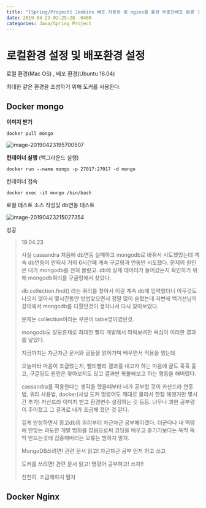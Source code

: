 ```yaml
---
title: "[Spring/Project] Jenkins 배포 자동화 및 nginx를 통한 무중단배포 환경 구성"
date: 2019-04-23 02:25:28 -0400
categories: Java/Spring Project
---
```




# 로컬환경 설정 및 배포환경 설정

로컬 환경(Mac OS) , 배포 환경(Ubuntu 16.04)

최대한 같은 환경을 조성하기 위해 도커를 사용한다.

## Docker mongo



**이미지 받기**

```
docker pull mongo
```

![image-20190423195700507](/Users/dadadamarine/Desktop/study/blog/dadadamarine.github.io/_posts/assets/images/image-20190423195700507.png)



**컨테이너 실행** (백그라운드 실행)

```
docker run --name mongo -p 27017:27017 -d mongo
```



컨테이너 접속

```
docker exec -it mongo /bin/bash
```



로컬 테스트 소스 작성및 db연동 테스트

![image-20190423215027354](/Users/dadadamarine/Desktop/study/blog/dadadamarine.github.io/_posts/assets/images/image-20190423215027354.png)

성공





> 19.04.23
>
> 사실 cassandra 처음에 db연동 실패하고 mongodb로 바꿔서 시도했었는데 계속 db연동이 안되서 거의 6시간째 계속 구글링과 연동만 시도했다. 문제의 원인은 내가 mongodb를 전혀 몰랐고. db에 실제 데이터가 들어갔는지 확인하기 위해 mongodb쿼리를 구글링해서 찾았다.
>
>  db.collection.find() 라는 쿼리를 찾아서 이걸 계속 db에 입력했더니 아무것도 나오지 않아서 몇시간동안 방법찾으면서 정말 많이 슬펐는데 저번에 백기선님의 강의에서 mongodb를 다뤘던것이 생각나서 다시 찾아보았다.
>
> 문제는 collection이라는 부분이 table명이였던것.
>
> mongodb도 잘모른채로 최대한 빨리 개발해서 띄워보려한 욕심이 이러한 결과를 낳았다.
>
> 지금까지는 차근차근 문서와 글들을 읽어가며 배우면서 적용을 했는데
>
> 오늘따라 마음이 조급했는지, 빨리빨리 결과를 내고자 하는 마음에 글도 훅훅 훑고, 구글링도 원인은 찾아보지도 않고 결과만 복붙해보고 하는 행동을 해버렸다.
>
> cassandra를 적용한다는 생각을 했을때부터 내가 공부할 것이 카산드라 연동법, 쿼리 사용법, docker(사실 도커 명령어도 제대로 몰라서 한참 헤멘거만 몇시간 추가) 카산드라 이미지 받고 환경변수 설정하는 것 등등. 너무나 과한 공부량이 주어졌고 그 결과로 내가 조급해 졌던 것 같다.
>
> 깊게 반성하면서 몽고db의 쿼리부터 차근차근 공부해야겠다. 더군다나 내 역량에 안맞는 과도한 개발 범위를 잡음으로써 코딩을 배우고 즐기기보다는 뚝딱 뚝딱 만드는것에 집중해버리는 오류는 범하지 말자.
>
> MongoDB쓰려면! 관련 문서 읽고! 차근차근 공부 먼저 하고 쓰고
>
> 도커를 쓰려면! 관련 문서 읽고! 명령어 공부하고! 쓰자!!
>
> 천천히. 조급해하지 말자



## Docker Nginx

